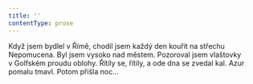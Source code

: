 ```yaml
---
title: ''
contentType: prose
---
```


<section>

Když jsem bydlel v Římě, chodil jsem každý den kouřit na střechu Nepomucena. Byl jsem vysoko nad městem. Pozoroval jsem vlaštovky v Golfském proudu oblohy. Řítily se, řítily, a ode dna se zvedal kal. Azur pomalu tmavl. Potom přišla noc…

</section>
